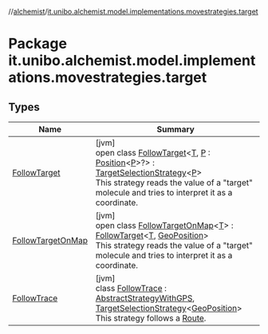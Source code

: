 //[alchemist](../../index.md)/[it.unibo.alchemist.model.implementations.movestrategies.target](index.md)

# Package it.unibo.alchemist.model.implementations.movestrategies.target

## Types

| Name | Summary |
|---|---|
| [FollowTarget](-follow-target/index.md) | [jvm]<br>open class [FollowTarget](-follow-target/index.md)<[T](-follow-target/index.md), [P](-follow-target/index.md) : [Position](../it.unibo.alchemist.model.interfaces/-position/index.md)<[P](../it.unibo.alchemist.model.implementations.layers/-uniform-layer/index.md)>?> : [TargetSelectionStrategy](../it.unibo.alchemist.model.interfaces.movestrategies/-target-selection-strategy/index.md)<[P](../it.unibo.alchemist.model.implementations.layers/-uniform-layer/index.md)> <br>This strategy reads the value of a "target" molecule and tries to interpret it as a coordinate. |
| [FollowTargetOnMap](-follow-target-on-map/index.md) | [jvm]<br>open class [FollowTargetOnMap](-follow-target-on-map/index.md)<[T](-follow-target-on-map/index.md)> : [FollowTarget](-follow-target/index.md)<[T](https://docs.oracle.com/javase/8/docs/api/java/lang/Iterable.html), [GeoPosition](../it.unibo.alchemist.model.interfaces/-geo-position/index.md)> <br>This strategy reads the value of a "target" molecule and tries to interpret it as a coordinate. |
| [FollowTrace](-follow-trace/index.md) | [jvm]<br>class [FollowTrace](-follow-trace/index.md) : [AbstractStrategyWithGPS](../it.unibo.alchemist.model.implementations.movestrategies/-abstract-strategy-with-g-p-s/index.md), [TargetSelectionStrategy](../it.unibo.alchemist.model.interfaces.movestrategies/-target-selection-strategy/index.md)<[GeoPosition](../it.unibo.alchemist.model.interfaces/-geo-position/index.md)> <br>This strategy follows a [Route](../it.unibo.alchemist.model.interfaces/-route/index.md). |
